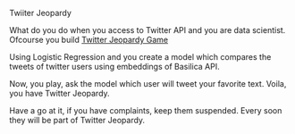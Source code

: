 Twiiter Jeopardy


What do you do when you access to Twitter API and you are data scientist. Ofcourse you build [Twitter Jeopardy Game](http://twitter.vishnuyar.com)

Using Logistic Regression and you create a model which compares the tweets of twitter users using embeddings of Basilica API.

Now, you play, ask the model which user will tweet your favorite text. Voila, you have Twitter Jeopardy.

Have a go at it, if you have complaints, keep them suspended. Every soon they will be part of Twitter Jeopardy.

